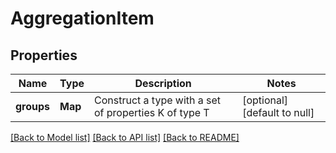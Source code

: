 # AggregationItem
## Properties

| Name | Type | Description | Notes |
|------------ | ------------- | ------------- | -------------|
| **groups** | **Map** | Construct a type with a set of properties K of type T | [optional] [default to null] |

[[Back to Model list]](../README.md#documentation-for-models) [[Back to API list]](../README.md#documentation-for-api-endpoints) [[Back to README]](../README.md)

